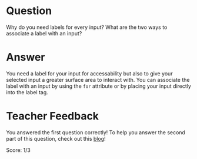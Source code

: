 # Question

Why do you need labels for every input? What are the two ways to associate a label with an input?

# Answer

You need a label for your input for accessability but also to give your selected input a greater surface area to interact with. You can associate the label with an input by using the `for` attribute or by placing your input directly into the label tag.

# Teacher Feedback

You answered the first question correctly! To help you answer the second part of this question, check out this [blog](https://www.geeksforgeeks.org/html-label-tag/)!

Score: 1/3
